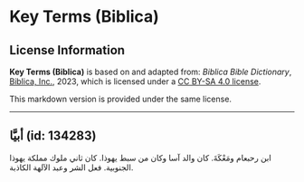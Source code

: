 # Key Terms (Biblica)

## License Information

**Key Terms (Biblica)** is based on and adapted from: _Biblica Bible Dictionary_, [Biblica, Inc.](https://www.biblica.com/), 2023, which is licensed under a [CC BY-SA 4.0 license](https://creativecommons.org/licenses/by-sa/4.0/legalcode.en).

This markdown version is provided under the same license.



--------------------------------

## أبيَّا (id: 134283)

ابن رحبعام ومَعْكَةَ. كان والد آسا وكان من سبط يهوذا. كان ثاني ملوك مملكة يهوذا الجنوبية. فعل الشر وعبد الآلهة الكاذبة.


